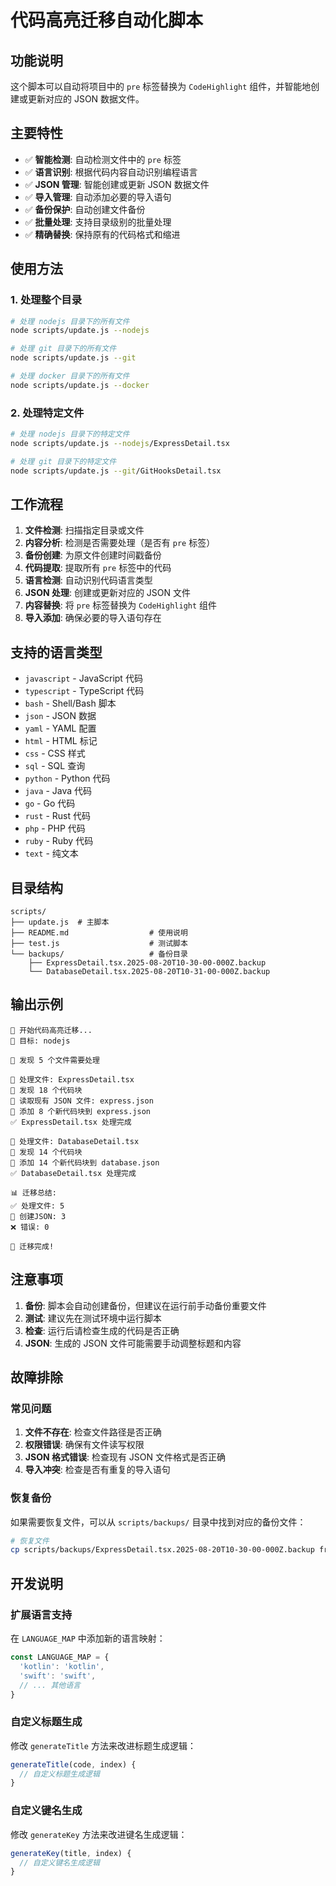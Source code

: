 # 代码高亮迁移自动化脚本

## 功能说明

这个脚本可以自动将项目中的 `pre` 标签替换为 `CodeHighlight` 组件，并智能地创建或更新对应的 JSON 数据文件。

## 主要特性

- ✅ **智能检测**: 自动检测文件中的 `pre` 标签
- ✅ **语言识别**: 根据代码内容自动识别编程语言
- ✅ **JSON 管理**: 智能创建或更新 JSON 数据文件
- ✅ **导入管理**: 自动添加必要的导入语句
- ✅ **备份保护**: 自动创建文件备份
- ✅ **批量处理**: 支持目录级别的批量处理
- ✅ **精确替换**: 保持原有的代码格式和缩进

## 使用方法

### 1. 处理整个目录

```bash
# 处理 nodejs 目录下的所有文件
node scripts/update.js --nodejs

# 处理 git 目录下的所有文件
node scripts/update.js --git

# 处理 docker 目录下的所有文件
node scripts/update.js --docker
```

### 2. 处理特定文件

```bash
# 处理 nodejs 目录下的特定文件
node scripts/update.js --nodejs/ExpressDetail.tsx

# 处理 git 目录下的特定文件
node scripts/update.js --git/GitHooksDetail.tsx
```

## 工作流程

1. **文件检测**: 扫描指定目录或文件
2. **内容分析**: 检测是否需要处理（是否有 `pre` 标签）
3. **备份创建**: 为原文件创建时间戳备份
4. **代码提取**: 提取所有 `pre` 标签中的代码
5. **语言检测**: 自动识别代码语言类型
6. **JSON 处理**: 创建或更新对应的 JSON 文件
7. **内容替换**: 将 `pre` 标签替换为 `CodeHighlight` 组件
8. **导入添加**: 确保必要的导入语句存在

## 支持的语言类型

- `javascript` - JavaScript 代码
- `typescript` - TypeScript 代码
- `bash` - Shell/Bash 脚本
- `json` - JSON 数据
- `yaml` - YAML 配置
- `html` - HTML 标记
- `css` - CSS 样式
- `sql` - SQL 查询
- `python` - Python 代码
- `java` - Java 代码
- `go` - Go 代码
- `rust` - Rust 代码
- `php` - PHP 代码
- `ruby` - Ruby 代码
- `text` - 纯文本

## 目录结构

```
scripts/
├── update.js  # 主脚本
├── README.md                  # 使用说明
├── test.js                    # 测试脚本
└── backups/                   # 备份目录
    ├── ExpressDetail.tsx.2025-08-20T10-30-00-000Z.backup
    └── DatabaseDetail.tsx.2025-08-20T10-31-00-000Z.backup
```

## 输出示例

```
🚀 开始代码高亮迁移...
📁 目标: nodejs

📂 发现 5 个文件需要处理

🔄 处理文件: ExpressDetail.tsx
📝 发现 18 个代码块
📖 读取现有 JSON 文件: express.json
📝 添加 8 个新代码块到 express.json
✅ ExpressDetail.tsx 处理完成

🔄 处理文件: DatabaseDetail.tsx
📝 发现 14 个代码块
📝 添加 14 个新代码块到 database.json
✅ DatabaseDetail.tsx 处理完成

📊 迁移总结:
✅ 处理文件: 5
📄 创建JSON: 3
❌ 错误: 0

🎉 迁移完成!
```

## 注意事项

1. **备份**: 脚本会自动创建备份，但建议在运行前手动备份重要文件
2. **测试**: 建议先在测试环境中运行脚本
3. **检查**: 运行后请检查生成的代码是否正确
4. **JSON**: 生成的 JSON 文件可能需要手动调整标题和内容

## 故障排除

### 常见问题

1. **文件不存在**: 检查文件路径是否正确
2. **权限错误**: 确保有文件读写权限
3. **JSON 格式错误**: 检查现有 JSON 文件格式是否正确
4. **导入冲突**: 检查是否有重复的导入语句

### 恢复备份

如果需要恢复文件，可以从 `scripts/backups/` 目录中找到对应的备份文件：

```bash
# 恢复文件
cp scripts/backups/ExpressDetail.tsx.2025-08-20T10-30-00-000Z.backup frontEnd/src/views/Technology/pages/nodejs/ExpressDetail.tsx
```

## 开发说明

### 扩展语言支持

在 `LANGUAGE_MAP` 中添加新的语言映射：

```javascript
const LANGUAGE_MAP = {
  'kotlin': 'kotlin',
  'swift': 'swift',
  // ... 其他语言
}
```

### 自定义标题生成

修改 `generateTitle` 方法来改进标题生成逻辑：

```javascript
generateTitle(code, index) {
  // 自定义标题生成逻辑
}
```

### 自定义键名生成

修改 `generateKey` 方法来改进键名生成逻辑：

```javascript
generateKey(title, index) {
  // 自定义键名生成逻辑
}
```
